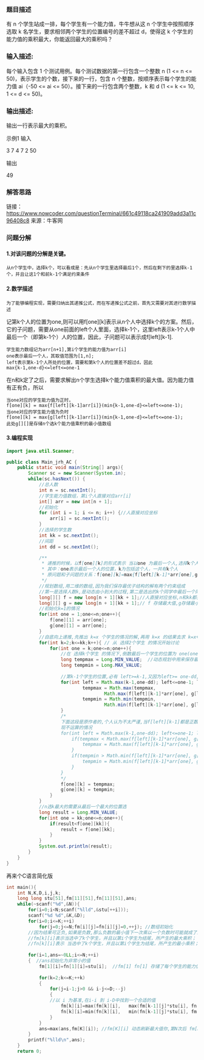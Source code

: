 ### 题目描述
有 n 个学生站成一排，每个学生有一个能力值，牛牛想从这 n 个学生中按照顺序选取 k 名学生，要求相邻两个学生的位置编号的差不超过 d，使得这 k 个学生的能力值的乘积最大，你能返回最大的乘积吗？

### 输入描述:

每个输入包含 1 个测试用例。每个测试数据的第一行包含一个整数 n (1 <= n <= 50)，表示学生的个数，接下来的一行，包含 n 个整数，按顺序表示每个学生的能力值 ai（-50 <= ai <= 50）。接下来的一行包含两个整数，k 和 d (1 <= k <= 10, 1 <= d <= 50)。

### 输出描述:
输出一行表示最大的乘积。

示例1
输入

3
7 4 7
2 50

输出

49

### 解答思路
链接：https://www.nowcoder.com/questionTerminal/661c49118ca241909add3a11c96408c8
来源：牛客网

### 问题分解
#### 1.对该问题的分解是关键。

    从n个学生中，选择k个，可以看成是：先从n个学生里选择最后1个，然后在剩下的里选择k-1个，并且让这1个和前k-1个满足约束条件

#### 2.数学描述

    为了能够编程实现，需要归纳出其递推公式，而在写递推公式之前，首先又需要对其进行数学描述 
记第k个人的位置为one,则可以用f[one][k]表示从n个人中选择k个的方案。然后，它的子问题，需要从one前面的left个人里面，选择k-1个，这里left表示k-1个人中最后一个（即第k-1个）人的位置，因此，子问题可以表示成f[left][k-1].

    学生能力数组记为arr[n+1],第i个学生的能力值为arr[i]
    one表示最后一个人，其取值范围为[1,n];
    left表示第k-1个人所处的位置，需要和第k个人的位置差不超过d，因此
    max{k-1,one-d}<=left<=one-1

在n和k定了之后，需要求解出n个学生选择k个能力值乘积的最大值。因为能力值有正有负，所以

    当one对应的学生能力值为正时，
    f[one][k] = max{f[left][k-1]arr[i]}(min{k-1,one-d}<=left<=one-1);
    当one对应的学生能力值为负时
    f[one][k] = max{g[left][k-1]arr[i]}(min{k-1,one-d}<=left<=one-1);
    此处g[][]是存储n个选k个能力值乘积的最小值数组

#### 3.编程实现

```java
import java.util.Scanner;

public class Main_jrh_AC {
    public static void main(String[] args){
        Scanner sc = new Scanner(System.in);
        while(sc.hasNext()) {
            //总人数
            int n = sc.nextInt();
            //学生能力值数组，第i个人直接对应arr[i]
            int[] arr = new int[n + 1];
            //初始化
            for (int i = 1; i <= n; i++) {//人直接对应坐标
                arr[i] = sc.nextInt();
            }
            //选择的学生数
            int kk = sc.nextInt();
            //间距
            int dd = sc.nextInt();

            /**
             * 递推的时候，以f[one][k]的形式表示 当以one 为最后一个人,选择k个人后获得的最后乘积结果
             * 其中：one表示最后一个人的位置，k为包括这个人，一共有k个人
             * 原问题和子问题的关系：f[one][k]=max{f[left][k-1]*arr[one],g[left][k-1]*arr[one]}
             */
            //规划数组,用二维的数组,因为我们保存最优子结构的解有两个约束组成
            //第一是选择人数k,是动态由小到大的过程,第二是选出的k个同学中最后一个同学的位置,也是动态变化的
            long[][] f = new long[n + 1][kk + 1];//人直接对应坐标,n和kk都要+1
            long[][] g = new long[n + 1][kk + 1];// f 存储最大值,g存储最小值(负数)
            //初始化k=1的情况
            for(int one = 1;one<=n;one++){
                f[one][1] = arr[one];
                g[one][1] = arr[one];
            }
            //自底向上递推,先推出 k=x 个学生的情况的解,再用 k=x 的结果去求 k=x+1 的解
            for(int k=2;k<=kk;k++){ // 从 选择2个学生 的情况开始讨论
                for(int one = k;one<=n;one++){
                    //在 选择k个学生 的情况下,倒数最后一个学生的位置为 one(one>=k),乘积最大的情况
                    long tempmax = Long.MIN_VALUE;  //动态规划中用来保存最优解的临时变量
                    long tempmin = Long.MAX_VALUE;
                    
                    //第k-1个学生的位置,必有 left>=k-1,又因为left>= one-dd,需要同时满足,所以取其大
                    for(int left = Math.max(k-1,one-dd); left<=one-1; left++){ //
                            tempmax = Math.max(tempmax,
                                    Math.max(f[left][k-1]*arr[one], g[left][k-1]*arr[one]));
                            tempmin = Math.min(tempmin,
                                    Math.min(f[left][k-1]*arr[one], g[left][k-1]*arr[one]));
                    }      
                    /*
                    下面这段是原作者的,个人认为不太严谨,当f[left][k-1]都是正数,而arr[one]为负数时,会出
                    现不运算的情况
                    for(int left = Math.max(k-1,one-dd); left<=one-1; left++){
                        if(tempmax < Math.max(f[left][k-1]*arr[one], g[left][k-1]*arr[one])){
                            tempmax = Math.max(f[left][k-1]*arr[one], g[left][k-1]*arr[one]);
                        }
                        if(tempmin > Math.min(f[left][k-1]*arr[one], g[left][k-1]*arr[one])){
                            tempmin = Math.min(f[left][k-1]*arr[one], g[left][k-1]*arr[one]);
                        }
                    }
                    */
                    f[one][k] = tempmax;
                    g[one][k] = tempmin;
                }
            }
            //n选k最大的需要从最后一个最大的位置选
            long result = Long.MIN_VALUE;
            for(int one = kk;one<=n;one++){
                if(result<f[one][kk]){
                    result = f[one][kk];
                }
            }
            System.out.println(result);
        }
    }
}
```

再来个C语言简化版
```C
int main(){
    int N,K,D,i,j,k;
    long long stu[51],fm[11][51],fn[11][51],ans;
    while(~scanf("%d",&N)){
        for(i=0;i<N;scanf("%lld",&stu[++i]));       
        scanf("%d %d",&K,&D);
        for(i=0;i<=K;++i)
            for(j=0;j<=N;fm[i][j]=fn[i][j]=0,++j); //数组初始化
        //因为结果可正负,如果是负数,那么负数的最小值下一次乘以一个负数时可能就成了最大值.
        //fm[k][i]表示当选中了k个学生，并且以第i个学生为结尾，所产生的最大乘积；
        //fn[k][i]表示 当选中了k个学生，并且以第i个学生为结尾，所产生的最小乘积； 
        
        for(i=1,ans=~0LL;i<=N;++i)
        {  //ans初始化为非常小的值
            fm[1][i]=fn[1][i]=stu[i];  //fm[1] fn[1] 存储了每个学生的能力值
            
            for(k=2;k<=K;++k)
            {
                for(j=i-1;j>0 && i-j<=D;--j)
                {  
                //以 i 为基准,在i-i 到 i-D中找到一个合适的值
                    fm[k][i]=max(fm[k][i],   max(fm[k-1][j]*stu[i], fn[k-1][j]*stu[i])  );
                    fn[k][i]=min(fn[k][i],   min(fn[k-1][j]*stu[i], fm[k-1][j]*stu[i])   );
                }
            }
            ans=max(ans,fm[K][i]); //fm[K][i] 动态刷新最大值你,第N次后 fm[K][i]保留的就是最大值了
        }
        printf("%lld\n",ans);
    }
    return 0;
```
